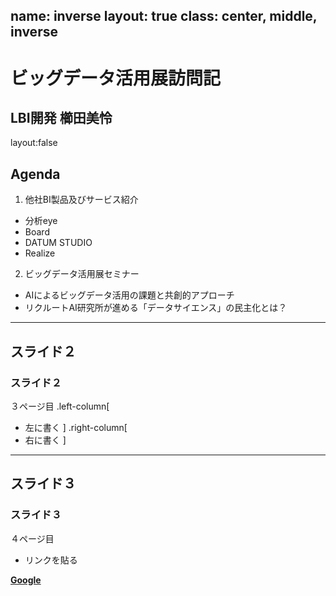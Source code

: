 name: inverse
layout: true
class: center, middle, inverse
---
# ビッグデータ活用展訪問記
LBI開発 櫛田美怜
---
layout:false
## Agenda

1. 他社BI製品及びサービス紹介
  * 分析eye
  * Board
  * DATUM STUDIO
  * Realize

2. ビッグデータ活用展セミナー
  * AIによるビッグデータ活用の課題と共創的アプローチ
  * リクルートAI研究所が進める「データサイエンス」の民主化とは？
---
## スライド２
### スライド２
３ページ目
.left-column[
* 左に書く
]
.right-column[
* 右に書く
]

---
## スライド３
### スライド３
４ページ目

* リンクを貼る

__[Google](https://www.google.co.jp/)__
